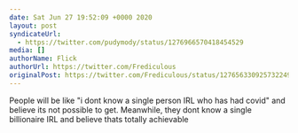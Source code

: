 ```yaml
---
date: Sat Jun 27 19:52:09 +0000 2020
layout: post
syndicateUrl:
  - https://twitter.com/pudymody/status/1276966570418454529
media: []
authorName: Flick
authorUrl: https://twitter.com/Frediculous
originalPost: https://twitter.com/Frediculous/status/1276563309257322499
---
```

People will be like "i dont know a single person IRL who has had covid" and believe its not possible to get. Meanwhile, they dont know a single billionaire IRL and believe thats totally achievable

